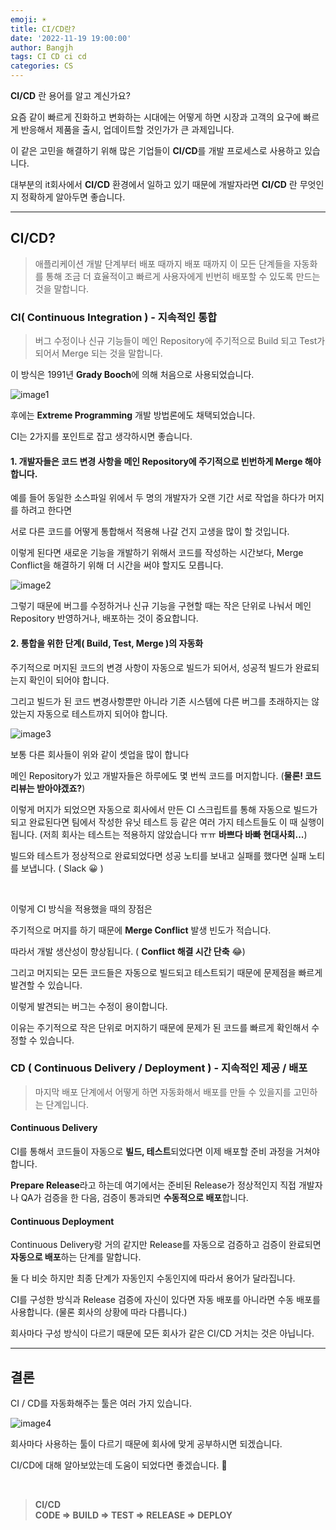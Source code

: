 ```yaml
---
emoji: ☀️
title: CI/CD란?
date: '2022-11-19 19:00:00'
author: Bangjh
tags: CI CD ci cd
categories: CS
---
```


**CI/CD** 란 용어를 알고 계신가요?

요즘 같이 빠르게 진화하고 변화하는 시대에는 어떻게 하면 시장과 고객의 요구에 빠르게 반응해서 제품을 출시, 업데이트할 것인가가 큰 과제입니다.

이 같은 고민을 해결하기 위해 많은 기업들이 **CI/CD**를 개발 프로세스로 사용하고 있습니다.

대부분의 it회사에서 **CI/CD** 환경에서 일하고 있기 때문에 개발자라면 **CI/CD** 란 무엇인지 정확하게 알아두면 좋습니다.

---

## CI/CD?

> 애플리케이션 개발 단계부터 배포 때까지 배포 때까지 이 모든 단계들을 자동화를 통해 조금 더 효율적이고 빠르게
> 사용자에게 빈번히 배포할 수 있도록 만드는 것을 말합니다.

### CI( Continuous Integration ) - 지속적인 통합

> 버그 수정이나 신규 기능들이 메인 Repository에 주기적으로 Build 되고 Test가 되어서 Merge 되는 것을 말합니다.

이 방식은 1991년 **Grady Booch**에 의해 처음으로 사용되었습니다.

![image1](image1.jpeg)

후에는 **Extreme Programming** 개발 방법론에도 채택되었습니다.

CI는 2가지를 포인트로 잡고 생각하시면 좋습니다.

#### 1. 개발자들은 코드 변경 사항을 메인 Repository에 주기적으로 빈번하게 Merge 해야 합니다.

예를 들어 동일한 소스파일 위에서 두 명의 개발자가 오랜 기간 서로 작업을 하다가 머지를 하려고 한다면

서로 다른 코드를 어떻게 통합해서 적용해 나갈 건지 고생을 많이 할 것입니다.

이렇게 된다면 새로운 기능을 개발하기 위해서 코드를 작성하는 시간보다, Merge Conflict을 해결하기 위해 더 시간을 써야 할지도 모릅니다.

![image2](image2.jpeg)

그렇기 때문에 버그를 수정하거나 신규 기능을 구현할 때는 작은 단위로 나눠서 메인 Repository 반영하거나, 배포하는 것이 중요합니다.

#### 2. 통합을 위한 단계( Build, Test, Merge )의 자동화

주기적으로 머지된 코드의 변경 사항이 자동으로 빌드가 되어서, 성공적 빌드가 완료되는지 확인이 되어야 합니다.

그리고 빌드가 된 코드 변경사항뿐만 아니라 기존 시스템에 다른 버그를 초래하지는 않았는지 자동으로 테스트까지 되어야 합니다.

![image3](image3.jpeg)

보통 다른 회사들이 위와 같이 셋업을 많이 합니다

메인 Repository가 있고 개발자들은 하루에도 몇 번씩 코드를 머지합니다. (**물론! 코드 리뷰는 받아야겠죠?**)

이렇게 머지가 되었으면 자동으로 회사에서 만든 CI 스크립트를 통해 자동으로 빌드가 되고 완료된다면 팀에서 작성한 유닛 테스트 등 같은 여러 가지 테스트들도 이 때 실행이 됩니다. (저희 회사는 테스트는 적용하지 않았습니다 ㅠㅠ **바쁘다 바빠 현대사회...**)

빌드와 테스트가 정상적으로 완료되었다면 성공 노티를 보내고 실패를 했다면 실패 노티를 보냅니다. ( Slack 😀 )

<br>

이렇게 CI 방식을 적용했을 때의 장점은

주기적으로 머지를 하기 때문에 **Merge Conflict** 발생 빈도가 적습니다.

따라서 개발 생산성이 향상됩니다. ( **Conflict 해결 시간 단축** 😂)

그리고 머지되는 모든 코드들은 자동으로 빌드되고 테스트되기 때문에 문제점을 빠르게 발견할 수 있습니다.

이렇게 발견되는 버그는 수정이 용이합니다.

이유는 주기적으로 작은 단위로 머지하기 때문에 문제가 된 코드를 빠르게 확인해서 수정할 수 있습니다.

### CD ( Continuous Delivery / Deployment ) - 지속적인 제공 / 배포

> 마지막 배포 단계에서 어떻게 하면 자동화해서 배포를 만들 수 있을지를 고민하는 단계입니다.

#### Continuous Delivery

CI를 통해서 코드들이 자동으로 **빌드, 테스트**되었다면 이제 배포할 준비 과정을 거쳐야 합니다.

**Prepare Release**라고 하는데 여기에서는 준비된 Release가 정상적인지 직접 개발자나 QA가 검증을 한 다음, 검증이 통과되면 **수동적으로 배포**합니다.

#### Continuous Deployment

Continuous Delivery랑 거의 같지만 Release를 자동으로 검증하고 검증이 완료되면 **자동으로 배포**하는 단계를 말합니다.

둘 다 비슷 하지만 최종 단계가 자동인지 수동인지에 따라서 용어가 달라집니다.

CI를 구성한 방식과 Release 검증에 자신이 있다면 자동 배포를 아니라면 수동 배포를 사용합니다. (물론 회사의 상황에 따라 다릅니다.)

회사마다 구성 방식이 다르기 때문에 모든 회사가 같은 CI/CD 거치는 것은 아닙니다.

---

## 결론

CI / CD를 자동화해주는 툴은 여러 가지 있습니다.

![image4](image4.jpeg)

회사마다 사용하는 툴이 다르기 때문에 회사에 맞게 공부하시면 되겠습니다.

CI/CD에 대해 알아보았는데 도움이 되었다면 좋겠습니다. 🙌

<br >

> **CI/CD** <br > **CODE => BUILD => TEST => RELEASE => DEPLOY**

```toc

```
